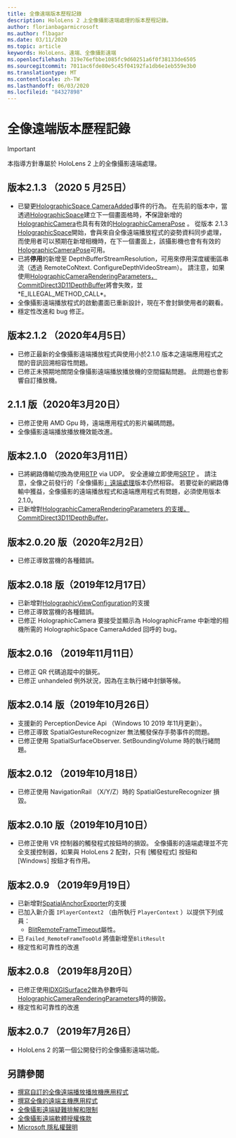 ```yaml
---
title: 全像遠端版本歷程記錄
description: HoloLens 2 上全像攝影遠端處理的版本歷程記錄。
author: florianbagarmicrosoft
ms.author: flbagar
ms.date: 03/11/2020
ms.topic: article
keywords: HoloLens、遠端、全像攝影遠端
ms.openlocfilehash: 319e76efbbe1085fc9d60251a6f0f38133de6505
ms.sourcegitcommit: 7011ac6fde80e5c45f04192fa1db6e1eb559e3b0
ms.translationtype: MT
ms.contentlocale: zh-TW
ms.lasthandoff: 06/03/2020
ms.locfileid: "84327898"
---
```

# <a name="holographic-remoting-version-history"></a>全像遠端版本歷程記錄

> [!IMPORTANT]
> 本指導方針專屬於 HoloLens 2 上的全像攝影遠端處理。

## <a name="version-213-may-25-2020"></a>版本2.1.3 （2020 5 月25日）<a name="v2.1.3"></a>
* 已變更[HolographicSpace CameraAdded](https://docs.microsoft.com/uwp/api/windows.graphics.holographic.holographicspace.cameraadded?view=winrt-18362)事件的行為。 在先前的版本中，當透過[HolographicSpace](https://docs.microsoft.com/uwp/api/windows.graphics.holographic.holographicspace.createnextframe?view=winrt-18362#Windows_Graphics_Holographic_HolographicSpace_CreateNextFrame)建立下一個畫面格時，**不**保證新增的[HolographicCamera](https://docs.microsoft.com/uwp/api/windows.graphics.holographic.holographiccamera?view=winrt-18362)也具有有效的[HolographicCameraPose](https://docs.microsoft.com/uwp/api/windows.graphics.holographic.holographiccamerapose?view=winrt-18362) 。 從版本 2.1.3 [HolographicSpace](https://docs.microsoft.com/uwp/api/windows.graphics.holographic.holographicspace.cameraadded?view=winrt-18362)開始，會與來自全像遠端播放程式的姿勢資料同步處理，而使用者可以預期在新增相機時，在下一個畫面上，該攝影機也會有有效的[HolographicCameraPose](https://docs.microsoft.com/uwp/api/windows.graphics.holographic.holographiccamerapose?view=winrt-18362)可用。
* 已將**停用**的新增至 DepthBufferStreamResolution，可用來停用深度緩衝區串流（透過 RemoteCoNtext. ConfigureDepthVideoStream）。 請注意，如果使用[HolographicCameraRenderingParameters，CommitDirect3D11DepthBuffer](https://docs.microsoft.com/uwp/api/windows.graphics.holographic.holographiccamerarenderingparameters.commitdirect3d11depthbuffer?view=winrt-18362#Windows_Graphics_Holographic_HolographicCameraRenderingParameters_CommitDirect3D11DepthBuffer_Windows_Graphics_DirectX_Direct3D11_IDirect3DSurface_)將會失敗，並*E_ILLEGAL_METHOD_CALL*。
* 全像攝影遠端播放程式的啟動畫面已重新設計，現在不會封鎖使用者的觀看。
* 穩定性改進和 bug 修正。

## <a name="version-212-april-5-2020"></a>版本2.1.2 （2020年4月5日）<a name="v2.1.2"></a>
* 已修正最新的全像攝影遠端播放程式與使用小於2.1.0 版本之遠端應用程式之間的音訊回溯相容性問題。
* 已修正未預期地關閉全像攝影遠端播放播放機的空間錨點問題。 此問題也會影響自訂播放機。

## <a name="version-211-march-20-2020"></a>2.1.1 版（2020年3月20日）<a name="v2.1.1"></a>
* 已修正使用 AMD Gpu 時，遠端應用程式的影片編碼問題。
* 全像攝影遠端播放播放機效能改進。

## <a name="version-210-march-11-2020"></a>版本2.1.0 （2020年3月11日）<a name="v2.1.0"></a>
* 已將網路傳輸切換為使用[RTP](https://en.wikipedia.org/wiki/Real-time_Transport_Protocol) via UDP。 安全連線立即使用[SRTP](https://en.wikipedia.org/wiki/Secure_Real-time_Transport_Protocol) 。 請注意，全像之前發行的「全像攝影[」遠端處理](holographic-remoting-player.md)版本仍然相容。 若要從新的網路傳輸中獲益，全像攝影的遠端播放程式和遠端應用程式有問題，必須使用版本2.1.0。
* 已新增對[HolographicCameraRenderingParameters 的支援。 CommitDirect3D11DepthBuffer](https://docs.microsoft.com/uwp/api/windows.graphics.holographic.holographiccamerarenderingparameters.commitdirect3d11depthbuffer#Windows_Graphics_Holographic_HolographicCameraRenderingParameters_CommitDirect3D11DepthBuffer_Windows_Graphics_DirectX_Direct3D11_IDirect3DSurface_)。 

## <a name="version-2020-february-2-2020"></a>版本2.0.20 版（2020年2月2日）<a name="v2.0.20"></a>
* 已修正導致當機的各種錯誤。

## <a name="version-2018-december-17-2019"></a>版本2.0.18 版（2019年12月17日）<a name="v2.0.18"></a>
* 已新增對[HolographicViewConfiguration](https://docs.microsoft.com/uwp/api/windows.graphics.holographic.holographicviewconfiguration)的支援
* 已修正導致當機的各種錯誤。
* 已修正 HolographicCamera 要接受並顯示為 HolographicFrame 中新增的相機所需的 HolographicSpace CameraAdded 回呼的 bug。

## <a name="version-2016-november-11-2019"></a>版本2.0.16 （2019年11月11日）<a name="2.0.16"></a>
* 已修正 QR 代碼追蹤中的鎖死。
* 已修正 unhandeled 例外狀況，因為在主執行緒中封鎖等候。

## <a name="version-2014-october-26-2019"></a>版本2.0.14 版（2019年10月26日）<a name="v2.0.14"></a>
* 支援新的 PerceptionDevice Api （Windows 10 2019 年11月更新）。
* 已修正導致 SpatialGestureRecognizer 無法觸發保存手勢事件的問題。
* 已修正使用 SpatialSurfaceObserver. SetBoundingVolume 時的執行緒問題。

## <a name="version-2012-october-18-2019"></a>版本2.0.12 （2019年10月18日）<a name="v2.0.12"></a>
* 已修正使用 NavigationRail （X/Y/Z）時的 SpatialGestureRecognizer 損毀。

## <a name="version-2010-october-10-2019"></a>版本2.0.10 版（2019年10月10日）<a name="v2.0.10"></a>
* 已修正使用 VR 控制器的觸發程式按鈕時的損毀。 全像攝影的遠端處理並不完全支援控制器，如果與 HoloLens 2 配對，只有 [觸發程式] 按鈕和 [Windows] 按鈕才有作用。

## <a name="version-209-september-19-2019"></a>版本2.0.9 （2019年9月19日）<a name="v2.0.9"></a>
* 已新增對[SpatialAnchorExporter](https://docs.microsoft.com/uwp/api/windows.perception.spatial.spatialanchorexporter)的支援
* 已加入新介面 ```IPlayerContext2``` （由所執行 ```PlayerContext``` ）以提供下列成員：
  - [BlitRemoteFrameTimeout](holographic-remoting-create-player.md#BlitRemoteFrameTimeout)屬性。
* 已 ```Failed_RemoteFrameTooOld``` 將值新增至```BlitResult```
* 穩定性和可靠性的改進

## <a name="version-208-august-20-2019"></a>版本2.0.8 （2019年8月20日）<a name="v2.0.8"></a>

* 已修正使用[IDXGISurface2](https://docs.microsoft.com/windows/win32/api/dxgi1_2/nn-dxgi1_2-idxgisurface2)做為參數呼叫[HolographicCameraRenderingParameters](https://docs.microsoft.com/uwp/api/windows.graphics.holographic.holographiccamerarenderingparameters.commitdirect3d11depthbuffer)時的損毀。
* 穩定性和可靠性的改進

## <a name="version-207-july-26-2019"></a>版本2.0.7 （2019年7月26日）<a name="v2.0.7"></a>

* HoloLens 2 的第一個公開發行的全像攝影遠端功能。

## <a name="see-also"></a>另請參閱
* [撰寫自訂的全像遠端播放播放機應用程式](holographic-remoting-create-player.md)
* [撰寫全像的遠端主機應用程式](holographic-remoting-create-host.md)
* [全像攝影遠端疑難排解和限制](holographic-remoting-troubleshooting.md)
* [全像攝影遠端軟體授權條款](https://docs.microsoft.com/legal/mixed-reality/microsoft-holographic-remoting-software-license-terms)
* [Microsoft 隱私權聲明](https://go.microsoft.com/fwlink/?LinkId=521839)
